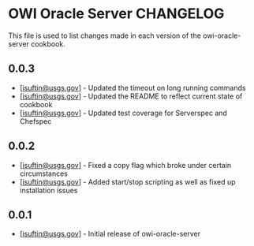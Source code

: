 # OWI Oracle Server CHANGELOG

This file is used to list changes made in each version of the owi-oracle-server cookbook.

## 0.0.3
- [isuftin@usgs.gov] - Updated the timeout on long running commands
- [isuftin@usgs.gov] - Updated the README to reflect current state of cookbook
- [isuftin@usgs.gov] - Updated test coverage for Serverspec and Chefspec

## 0.0.2
- [isuftin@usgs.gov] - Fixed a copy flag which broke under certain circumstances
- [isuftin@usgs.gov] - Added start/stop scripting as well as fixed up installation issues

## 0.0.1
- [isuftin@usgs.gov] - Initial release of owi-oracle-server
